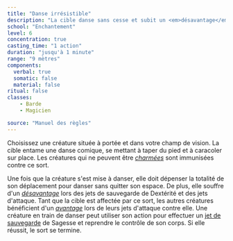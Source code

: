 ```yaml
---
title: "Danse irrésistible"
description: "La cible danse sans cesse et subit un <em>désavantage</em>."
school: "Enchantement"
level: 6
concentration: true
casting_time: "1 action"
duration: "jusqu'à 1 minute"
range: "9 mètres"
components:
  verbal: true
  somatic: false
  material: false
ritual: false
classes:
    - Barde
    - Magicien

source: "Manuel des règles"
---
```

Choisissez une créature située à portée et dans votre champ de vision. La cible entame une danse comique, se mettant à taper du pied et à caracoler sur place. Les créatures qui ne peuvent être [_charmées_](/gerer-la-sante-du-personnage/#charme) sont immunisées contre ce sort.

Une fois que la créature s'est mise à danser, elle doit dépenser la totalité de son déplacement pour danser sans quitter son espace. De plus, elle souffre d'un [_désavantage_](/utiliser-les-caracteristiques/#avantage-et-desavantage) lors des jets de sauvegarde de Dextérité et des jets d'attaque. Tant que la cible est affectée par ce sort, les autres créatures bénéficient d'un [_avantage_](/utiliser-les-caracteristiques/#avantage-et-desavantage) lors de leurs jets d'attaque contre elle. Une créature en train de danser peut utiliser son action pour effectuer un [jet de sauvegarde](/utiliser-les-caracteristiques/#jets-de-sauvegarde) de Sagesse et reprendre le contrôle de son corps. Si elle réussit, le sort se termine.
